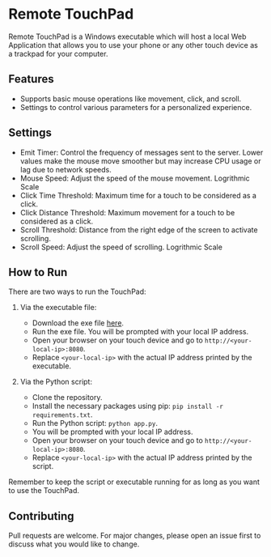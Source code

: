 # Remote TouchPad

Remote TouchPad is a Windows executable which will host a local Web Application that allows you to use your phone or any other touch device as a trackpad for your computer.

## Features

- Supports basic mouse operations like movement, click, and scroll.
- Settings to control various parameters for a personalized experience.

## Settings

- Emit Timer: Control the frequency of messages sent to the server. Lower values make the mouse move smoother but may increase CPU usage or lag due to network speeds.
- Mouse Speed: Adjust the speed of the mouse movement. Logrithmic Scale
- Click Time Threshold: Maximum time for a touch to be considered as a click.
- Click Distance Threshold: Maximum movement for a touch to be considered as a click.
- Scroll Threshold: Distance from the right edge of the screen to activate scrolling.
- Scroll Speed: Adjust the speed of scrolling. Logrithmic Scale

## How to Run

There are two ways to run the TouchPad:

1. Via the executable file:
   - Download the exe file [here](
https://github.com/SaranshPK/RemoteTouchpad/raw/master/RemoteTouchPad.exe).
   - Run the exe file. You will be prompted with your local IP address.
   - Open your browser on your touch device and go to `http://<your-local-ip>:8080`.
   - Replace `<your-local-ip>` with the actual IP address printed by the executable.

2. Via the Python script:
   - Clone the repository.
   - Install the necessary packages using pip: `pip install -r requirements.txt`.
   - Run the Python script: `python app.py`.
   - You will be prompted with your local IP address.
   - Open your browser on your touch device and go to `http://<your-local-ip>:8080`.
   - Replace `<your-local-ip>` with the actual IP address printed by the script.

Remember to keep the script or executable running for as long as you want to use the TouchPad.

## Contributing

Pull requests are welcome. For major changes, please open an issue first to discuss what you would like to change.
